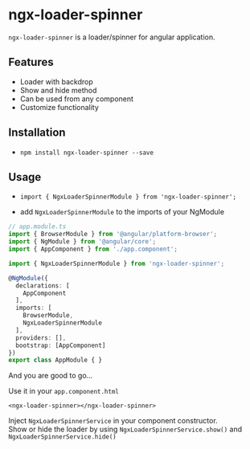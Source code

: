 # ngx-loader-spinner

`ngx-loader-spinner` is a loader/spinner for angular application.

## Features
* Loader with backdrop
* Show and hide method
* Can be used from any component
* Customize functionality

## Installation

* `npm install ngx-loader-spinner --save`

## Usage

* `import { NgxLoaderSpinnerModule } from 'ngx-loader-spinner';`

* add `NgxLoaderSpinnerModule` to the imports of your NgModule

```ts
// app.module.ts
import { BrowserModule } from '@angular/platform-browser';
import { NgModule } from '@angular/core';
import { AppComponent } from './app.component';

import { NgxLoaderSpinnerModule } from 'ngx-loader-spinner';

@NgModule({
  declarations: [
    AppComponent
  ],
  imports: [
    BrowserModule,
    NgxLoaderSpinnerModule
  ],
  providers: [],
  bootstrap: [AppComponent]
})
export class AppModule { }

```

And you are good to go...

Use it in your `app.component.html`

````
<ngx-loader-spinner></ngx-loader-spinner>
````

Inject `NgxLoaderSpinnerService` in your component constructor.<br>
Show or hide the loader by using `NgxLoaderSpinnerService.show()` and `NgxLoaderSpinnerService.hide()`